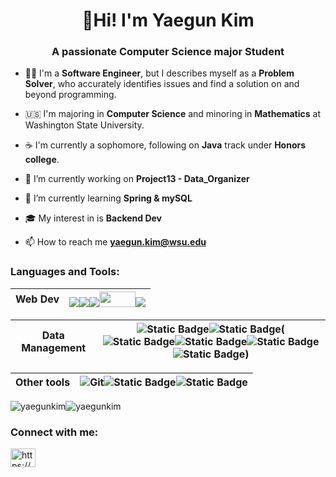 <h1 align="center">👋Hi! I'm Yaegun Kim</h1>
<h3 align="center">A passionate Computer Science major Student</h3>

- 🧑‍💻 I'm a **Software Engineer**, but I describes myself as a **Problem Solver**, who accurately identifies issues and find a solution on and beyond programming.

- 🇺🇸 I'm majoring in **Computer Science** and minoring in **Mathematics** at Washington State University.
- ☕️ I'm currently a sophomore, following on **Java** track under **Honors college**.
- 🔭 I’m currently working on **Project13 - Data_Organizer**
- 🌱 I’m currently learning **Spring & mySQL**
- 🎓 My interest in is **Backend Dev**
- 📫 How to reach me **yaegun.kim@wsu.edu**

<h3 align="left">Languages and Tools:</h3>



| Web Dev |<img src="https://img.shields.io/badge/-HTML5-F05032?style=for-the-badge&logo=html5&logoColor=ffffff"><img src="https://img.shields.io/badge/-CSS3-007ACC?style=for-the-badge&logo=css3"><img src="https://img.shields.io/badge/-JavaScript-%23F7DF1C?style=for-the-badge&logo=javascript&logoColor=000000&labelColor=%23F7DF1C&color=%23FFCE5A"><img src="https://github.com/YaegunKim/YaegunKim/assets/117888155/ccd0369e-f186-48e8-82b2-e336a3184bc8" width="58" height="25"><img src="https://img.shields.io/badge/spring-green?style=for-the-badge&logo=spring">|
|----------|----------|

|Data Management|![Static Badge](https://img.shields.io/badge/mySQL-FFB22B?style=for-the-badge&logo=mysql)![Static Badge](https://img.shields.io/badge/python-dfdfdf?style=for-the-badge&logo=python)(![Static Badge](https://img.shields.io/badge/numpy-3DA5FF?style=for-the-badge&logo=numpy)![Static Badge](https://img.shields.io/badge/pandas-AEDAFF?style=for-the-badge&logo=pandas)![Static Badge](https://img.shields.io/badge/seaborn-94BCDF?style=for-the-badge&logo=seaborn)![Static Badge](https://img.shields.io/badge/matplotlib-FFAB00?style=for-the-badge&logo=seaborn))|
|----------|----------|

|Other tools|![Git](https://img.shields.io/badge/-Git-F05032?style=for-the-badge&logo=git&logoColor=ffffff)![Static Badge](https://img.shields.io/badge/slack-FF004D?style=for-the-badge&logo=slack)![Static Badge](https://img.shields.io/badge/trello-black?style=for-the-badge&logo=trello)|
|----------|----------|

<p><img align="center" src="https://github-readme-stats.vercel.app/api/top-langs?username=yaegunkim&show_icons=true&locale=en&layout=compact" alt="yaegunkim" /><img align="center" src="https://github-readme-streak-stats.herokuapp.com/?user=yaegunkim&" alt="yaegunkim" /></p>

<h3 align="left">Connect with me:</h3>
<p align="left">
<a href="https://linkedin.com/in/https://www.linkedin.com/in/yaegun-kim-952661272/" target="blank"><img align="center" src="https://raw.githubusercontent.com/rahuldkjain/github-profile-readme-generator/master/src/images/icons/Social/linked-in-alt.svg" alt="https://www.linkedin.com/in/yaegun-kim-952661272/" height="30" width="40" /></a>
</p>
